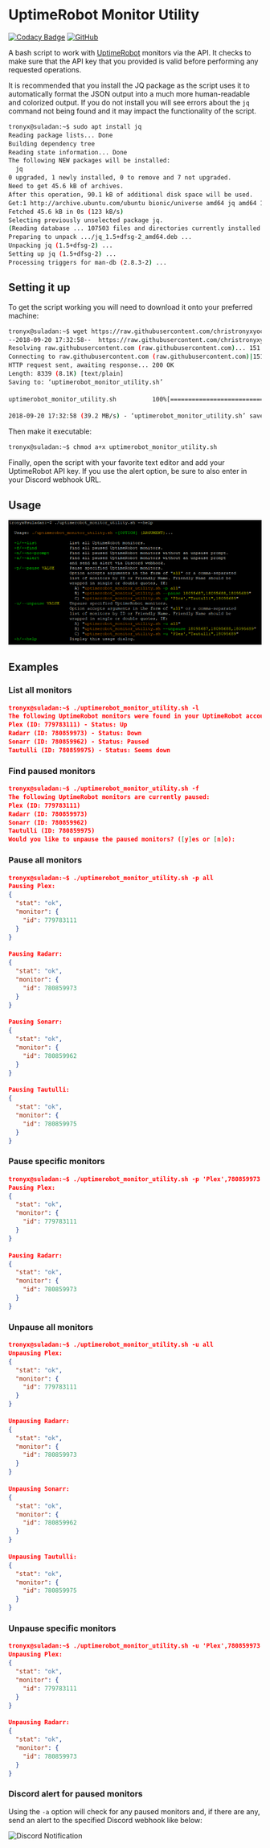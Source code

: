 # UptimeRobot Monitor Utility

[![Codacy Badge](https://api.codacy.com/project/badge/Grade/da395757a07e45e9a57f8e23bd9aa614)](https://www.codacy.com/app/christronyxyocum/uptimerobot-monitor-utility?utm_source=github.com&amp;utm_medium=referral&amp;utm_content=christronyxyocum/uptimerobot-monitor-utility&amp;utm_campaign=Badge_Grade) [![GitHub](https://img.shields.io/github/license/mashape/apistatus.svg)](https://github.com/christronyxyocum/uptimerobot-monitor-utility/blob/master/LICENSE.md)

A bash script to work with [UptimeRobot](https://uptimerobot.com) monitors via the API. It checks to make sure that the API key that you provided is valid before performing any requested operations.

It is recommended that you install the JQ package as the script uses it to automatically format the JSON output into a much more human-readable and colorized output. If you do not install you will see errors about the `jq` command not being found and it may impact the functionality of the script.

```bash
tronyx@suladan:~$ sudo apt install jq
Reading package lists... Done
Building dependency tree
Reading state information... Done
The following NEW packages will be installed:
  jq
0 upgraded, 1 newly installed, 0 to remove and 7 not upgraded.
Need to get 45.6 kB of archives.
After this operation, 90.1 kB of additional disk space will be used.
Get:1 http://archive.ubuntu.com/ubuntu bionic/universe amd64 jq amd64 1.5+dfsg-2 [45.6 kB]
Fetched 45.6 kB in 0s (123 kB/s)
Selecting previously unselected package jq.
(Reading database ... 107503 files and directories currently installed.)
Preparing to unpack .../jq_1.5+dfsg-2_amd64.deb ...
Unpacking jq (1.5+dfsg-2) ...
Setting up jq (1.5+dfsg-2) ...
Processing triggers for man-db (2.8.3-2) ...
```

## Setting it up

To get the script working you will need to download it onto your preferred machine:

```bash
tronyx@suladan:~$ wget https://raw.githubusercontent.com/christronyxyocum/uptimerobot-monitor-utility/master/uptimerobot_monitor_utility.sh
--2018-09-20 17:32:58--  https://raw.githubusercontent.com/christronyxyocum/uptimerobot-monitor-utility/master/uptimerobot_monitor_utility.sh
Resolving raw.githubusercontent.com (raw.githubusercontent.com)... 151.101.20.133
Connecting to raw.githubusercontent.com (raw.githubusercontent.com)|151.101.20.133|:443... connected.
HTTP request sent, awaiting response... 200 OK
Length: 8339 (8.1K) [text/plain]
Saving to: ‘uptimerobot_monitor_utility.sh’

uptimerobot_monitor_utility.sh          100%[===================================================================>]   8.14K  --.-KB/s    in 0s

2018-09-20 17:32:58 (39.2 MB/s) - ‘uptimerobot_monitor_utility.sh’ saved [8339/8339]
```

Then make it executable:

```bash
tronyx@suladan:~$ chmod a+x uptimerobot_monitor_utility.sh
```

Finally, open the script with your favorite text editor and add your UptimeRobot API key. If you use the alert option, be sure to also enter in your Discord webhook URL.

## Usage

![Script Usage](/Images/usage.png)

## Examples
### List all monitors

```json
tronyx@suladan:~$ ./uptimerobot_monitor_utility.sh -l
The following UptimeRobot monitors were found in your UptimeRobot account:
Plex (ID: 779783111) - Status: Up
Radarr (ID: 780859973) - Status: Down
Sonarr (ID: 780859962) - Status: Paused
Tautulli (ID: 780859975) - Status: Seems down
```

### Find paused monitors

```json
tronyx@suladan:~$ ./uptimerobot_monitor_utility.sh -f
The following UptimeRobot monitors are currently paused:
Plex (ID: 779783111)
Radarr (ID: 780859973)
Sonarr (ID: 780859962)
Tautulli (ID: 780859975)
Would you like to unpause the paused monitors? ([y]es or [n]o):
```

### Pause all monitors

```json
tronyx@suladan:~$ ./uptimerobot_monitor_utility.sh -p all
Pausing Plex:
{
  "stat": "ok",
  "monitor": {
    "id": 779783111
  }
}

Pausing Radarr:
{
  "stat": "ok",
  "monitor": {
    "id": 780859973
  }
}

Pausing Sonarr:
{
  "stat": "ok",
  "monitor": {
    "id": 780859962
  }
}

Pausing Tautulli:
{
  "stat": "ok",
  "monitor": {
    "id": 780859975
  }
}
```

### Pause specific monitors

```json
tronyx@suladan:~$ ./uptimerobot_monitor_utility.sh -p 'Plex',780859973
Pausing Plex:
{
  "stat": "ok",
  "monitor": {
    "id": 779783111
  }
}

Pausing Radarr:
{
  "stat": "ok",
  "monitor": {
    "id": 780859973
  }
}
```

### Unpause all monitors

```json
tronyx@suladan:~$ ./uptimerobot_monitor_utility.sh -u all
Unpausing Plex:
{
  "stat": "ok",
  "monitor": {
    "id": 779783111
  }
}

Unpausing Radarr:
{
  "stat": "ok",
  "monitor": {
    "id": 780859973
  }
}

Unpausing Sonarr:
{
  "stat": "ok",
  "monitor": {
    "id": 780859962
  }
}

Unpausing Tautulli:
{
  "stat": "ok",
  "monitor": {
    "id": 780859975
  }
}
```

### Unpause specific monitors

```json
tronyx@suladan:~$ ./uptimerobot_monitor_utility.sh -u 'Plex',780859973
Unpausing Plex:
{
  "stat": "ok",
  "monitor": {
    "id": 779783111
  }
}

Unpausing Radarr:
{
  "stat": "ok",
  "monitor": {
    "id": 780859973
  }
}
```

### Discord alert for paused monitors

Using the `-a` option will check for any paused monitors and, if there are any, send an alert to the specified Discord webhook like below:

![Discord Notification](/Images/webhook.png)
